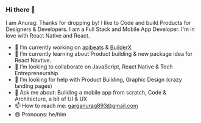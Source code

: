 ### Hi there 👋

I am Anurag. Thanks for dropping by! I like to Code and build Products for Designers & Developers. I am a Full Stack and Mobile App Developer. I'm in love with React Native and React.

- 🔭  I’m currently working on [apibeats](https://apibeats.com) & [BuilderX](https://BuilderX.io)
- 🌱  I’m currently learning about Product building & new package idea for React Navtive.
- 👯  I’m looking to collaborate on JavaScript, React Native & Tech Entrepreneurship
- 🤔  I’m looking for help with Product Building, Graphic Design (crazy landing pages)
- 💬  Ask me about: Building a mobile app from scratch, Code & Architecture, a bit of UI & UX
- 📫  How to reach me: garganurag893@gmail.com
- 😄  Pronouns: he/him

